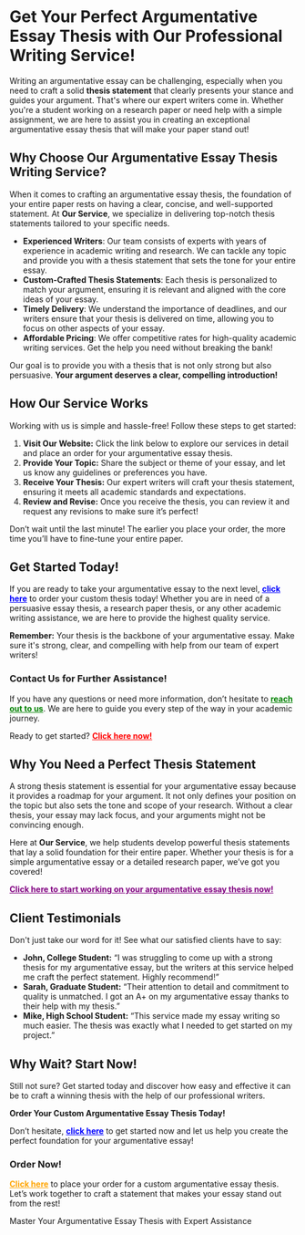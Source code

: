 <h1>Get Your Perfect Argumentative Essay Thesis with Our Professional Writing Service!</h1>

<p>Writing an argumentative essay can be challenging, especially when you need to craft a solid <strong>thesis statement</strong> that clearly presents your stance and guides your argument. That's where our expert writers come in. Whether you're a student working on a research paper or need help with a simple assignment, we are here to assist you in creating an exceptional argumentative essay thesis that will make your paper stand out!</p>

<h2>Why Choose Our Argumentative Essay Thesis Writing Service?</h2>

<p>When it comes to crafting an argumentative essay thesis, the foundation of your entire paper rests on having a clear, concise, and well-supported statement. At <strong>Our Service</strong>, we specialize in delivering top-notch thesis statements tailored to your specific needs.</p>

<ul>
  <li><strong>Experienced Writers</strong>: Our team consists of experts with years of experience in academic writing and research. We can tackle any topic and provide you with a thesis statement that sets the tone for your entire essay.</li>
  <li><strong>Custom-Crafted Thesis Statements</strong>: Each thesis is personalized to match your argument, ensuring it is relevant and aligned with the core ideas of your essay.</li>
  <li><strong>Timely Delivery</strong>: We understand the importance of deadlines, and our writers ensure that your thesis is delivered on time, allowing you to focus on other aspects of your essay.</li>
  <li><strong>Affordable Pricing</strong>: We offer competitive rates for high-quality academic writing services. Get the help you need without breaking the bank!</li>
</ul>

<p>Our goal is to provide you with a thesis that is not only strong but also persuasive. <strong>Your argument deserves a clear, compelling introduction!</strong></p>

<h2>How Our Service Works</h2>

<p>Working with us is simple and hassle-free! Follow these steps to get started:</p>

<ol>
  <li><strong>Visit Our Website:</strong> Click the link below to explore our services in detail and place an order for your argumentative essay thesis.</li>
  <li><strong>Provide Your Topic:</strong> Share the subject or theme of your essay, and let us know any guidelines or preferences you have.</li>
  <li><strong>Receive Your Thesis:</strong> Our expert writers will craft your thesis statement, ensuring it meets all academic standards and expectations.</li>
  <li><strong>Review and Revise:</strong> Once you receive the thesis, you can review it and request any revisions to make sure it’s perfect!</li>
</ol>

<p>Don’t wait until the last minute! The earlier you place your order, the more time you’ll have to fine-tune your entire paper.</p>

<h2>Get Started Today!</h2>

<p>If you are ready to take your argumentative essay to the next level, <a href="https://tinyurl.com/topessay?keyword=argumentative+essay+thesis" style="color: blue; font-weight: bold;">click here</a> to order your custom thesis today! Whether you are in need of a persuasive essay thesis, a research paper thesis, or any other academic writing assistance, we are here to provide the highest quality service.</p>

<p><strong>Remember:</strong> Your thesis is the backbone of your argumentative essay. Make sure it's strong, clear, and compelling with help from our team of expert writers!</p>

<h3>Contact Us for Further Assistance!</h3>

<p>If you have any questions or need more information, don’t hesitate to <a href="https://tinyurl.com/topessay?keyword=argumentative+essay+thesis" style="color: green; font-weight: bold;">reach out to us</a>. We are here to guide you every step of the way in your academic journey.</p>

<p>Ready to get started? <strong><a href="https://tinyurl.com/topessay?keyword=argumentative+essay+thesis" style="color: red; font-weight: bold;">Click here now!</a></strong></p>

<h2>Why You Need a Perfect Thesis Statement</h2>

<p>A strong thesis statement is essential for your argumentative essay because it provides a roadmap for your argument. It not only defines your position on the topic but also sets the tone and scope of your research. Without a clear thesis, your essay may lack focus, and your arguments might not be convincing enough.</p>

<p>Here at <strong>Our Service</strong>, we help students develop powerful thesis statements that lay a solid foundation for their entire paper. Whether your thesis is for a simple argumentative essay or a detailed research paper, we’ve got you covered!</p>

<p><a href="https://tinyurl.com/topessay?keyword=argumentative+essay+thesis" style="color: purple; font-weight: bold;">Click here to start working on your argumentative essay thesis now!</a></p>

<h2>Client Testimonials</h2>

<p>Don't just take our word for it! See what our satisfied clients have to say:</p>

<ul>
  <li><strong>John, College Student:</strong> “I was struggling to come up with a strong thesis for my argumentative essay, but the writers at this service helped me craft the perfect statement. Highly recommend!”</li>
  <li><strong>Sarah, Graduate Student:</strong> “Their attention to detail and commitment to quality is unmatched. I got an A+ on my argumentative essay thanks to their help with my thesis.”</li>
  <li><strong>Mike, High School Student:</strong> “This service made my essay writing so much easier. The thesis was exactly what I needed to get started on my project.”</li>
</ul>

<h2>Why Wait? Start Now!</h2>

<p>Still not sure? Get started today and discover how easy and effective it can be to craft a winning thesis with the help of our professional writers.</p>

<p><strong>Order Your Custom Argumentative Essay Thesis Today!</strong></p>

<p>Don’t hesitate, <a href="https://tinyurl.com/topessay?keyword=argumentative+essay+thesis" style="color: blue; font-weight: bold;">click here</a> to get started now and let us help you create the perfect foundation for your argumentative essay!</p>

<h3>Order Now!</h3>
<p><a href="https://tinyurl.com/topessay?keyword=argumentative+essay+thesis" style="color: orange; font-weight: bold;">Click here</a> to place your order for a custom argumentative essay thesis. Let’s work together to craft a statement that makes your essay stand out from the rest!</p>
Master Your Argumentative Essay Thesis with Expert Assistance
